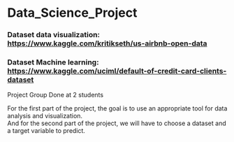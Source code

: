 # Data_Science_Project

### Dataset data visualization: https://www.kaggle.com/kritikseth/us-airbnb-open-data
### Dataset Machine learning: https://www.kaggle.com/uciml/default-of-credit-card-clients-dataset

Project Group Done at 2 students  

For the first part of the project, the goal is to use an appropriate tool for data analysis and visualization.  
And for the second part of the project, we will have to choose a dataset and a target variable to predict.


